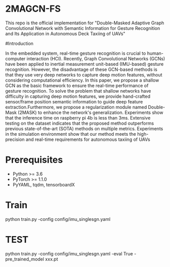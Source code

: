 # 2MAGCN-FS
This repo is the official implementation for "Double-Masked Adaptive Graph Convolutional Network with Semantic Information for Gesture Recognition and Its Application in Autonomous Deck Taxiing of UAVs"

#Introduction

In the embedded system, real-time gesture recognition is crucial to human-computer interaction (HCI). Recently, Graph Convolutional Networks (GCNs) have been applied to inertial measurement unit-based (IMU-based) gesture recognition. However, the disadvantage of these GCN-based methods is that they use very deep networks to capture deep motion features, without considering computational efficiency. In this paper, we propose a shallow GCN as the basic framework to ensure the real-time performance of gesture recognition. To solve the problem that shallow networks have difficulty in capturing deep motion features, we provide hand-crafted sensor/frame position semantic information to guide deep feature extraction.Furthermore, we propose a regularization module named Double-Mask (2MASK) to enhance the network's generalization. Experiments show that the inference time on raspberry pi 4b is less than 3ms. Extensive testing on the dataset indicates that the proposed method outperforms previous state-of-the-art (SOTA) methods on multiple metrics. Experiments in the simulation environment show that our method meets the high-precision and real-time requirements for autonomous taxiing of UAVs

# Prerequisites

- Python >= 3.6
- PyTorch >= 1.1.0
- PyYAML, tqdm, tensorboardX

# Train

python train.py -config config/imu_singlesgn.yaml 

# TEST

python train.py -config config/imu_singlesgn.yaml -eval True -pre_trained_model xxx.pt
